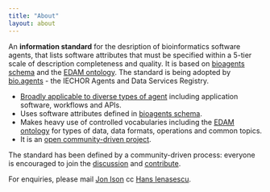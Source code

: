 ```yaml
---
title: "About"
layout: about
---
```


An **information standard** for the desription of bioinformatics software agents, that lists software attributes that must be specified within a 5-tier scale of description completeness and quality.  It is based on [bioagents schema](https://github.com/bio-agents/bioagents-schema) and the [EDAM ontology](https://github.com/edamontology/edamontology). The standard is being adopted by [bio.agents](https://bio.agents) - the IECHOR Agents and Data Services Registry.

- [Broadly applicable to diverse types of agent](#agenttypes) including application software, workflows and APIs. 
- Uses software attributes defined in [bioagents schema](https://github.com/bio-agents/bioagents-schema).
- Makes heavy use of controlled vocabularies including the [EDAM ontology](https://github.com/edamontology/edamontology) for types of data, data formats, operations and common topics.
- It is an [open community-driven project](#community).

The standard has been defined by a community-driven process: everyone is encouraged to join the [discussion](https://github.com/bio-agents/Agent-Information-Standard/issues/1) and [contribute](https://github.com/bio-agents/Agent-Information-Standard).

For enquiries, please mail [Jon Ison](jison@bioinformatics.dtu.dk) cc [Hans Ienasescu](mailto:hans@bio.agents).
